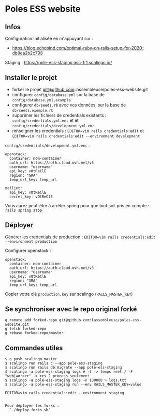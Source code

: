 # Poles ESS website

## Infos

Configuration initialisée en m'appuyant sur :
- https://blog.echobind.com/optimal-ruby-on-rails-setup-for-2020-db8ea2b2c798

Staging : https://pole-ess-staging.osc-fr1.scalingo.io/

## Installer le projet

- forker le projet git@github.com:lassembleuse/poles-ess-website.git
- configurer `config/database.yml` sur la base de `config/database.yml.example`
- configurer `db/seeds.rb` avec vos données, sur la base de `db/seeds.exemple.rb`
- supprimer les fichiers de credentials existants : `config/credentials.yml.enc` et  et `config/credentials/development.yml.enc` 
- renseigner les credentials : `EDITOR=vim rails credentials:edit` et `EDITOR=vim rails credentials:edit --environment development`

`config/credentials/development.yml.enc` :
```
openstack:
  container: nom-container
  auth_url: https://auth.cloud.ovh.net/v3
  username: "username"
  api_key: vOtReClE
  region: "GRA"
  temp_url_key: temp_url

mailjet:
  api_key: vOtReClE
  secret_key: vOtReClE
```

Vous aurez peut-être à arrêter spring pour que tout soit pris en compte :
`rails spring stop`

## Déployer

Générer les credentials de production : 
`EDITOR=vim rails credentials:edit --environment production`

Configurer openstack :

```
openstack:
  container: nom-container
  auth_url: https://auth.cloud.ovh.net/v3
  username: "username"
  api_key: vOtReClE
  region: "GRA"
  temp_url_key: temp_url
```

Copier votre clé `production.key` sur scalingo (`RAILS_MASTER_KEY`)

## Se synchroniser avec le repo original forké

```
g remote add forked-repo git@github.com:lassembleuse/poles-ess-website.git
g fetch forked-repo
g rebase forked-repo/master
```



## Commandes utiles

```
$ g push scalingo master
$ scalingo run rails c --app pole-ess-staging
$ scalingo run rails db:migrate --app pole-ess-staging
$ scalingo -a pole-ess-staging logs # -f -> temps reel / -F "web|worker" -> ces 2 process seulement
$ scalingo -a pole-ess-staging logs -n 100000 > logs.txt
$ scalingo -a pole-ess-staging run --env RAILS_MASTER_KEY=value

EDITOR=vim rails credentials:edit --environment staging


Pour déployer les forks :
  `./deploy-forks.sh`
